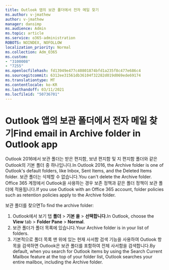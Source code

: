 ```yaml
---
title: Outlook 앱의 보관 폴더에서 전자 메일 찾기
ms.author: v-jmathew
author: v-jmathew
manager: dansimp
ms.audience: Admin
ms.topic: article
ms.service: o365-administration
ROBOTS: NOINDEX, NOFOLLOW
localization_priority: Normal
ms.collection: Adm_O365
ms.custom:
- "3100008"
- "7255"
ms.openlocfilehash: fd13949e477c40801874bfd1a235f8c477e686c4
ms.sourcegitcommit: 6312ee31561db36104f32282d019d069ede69174
ms.translationtype: MT
ms.contentlocale: ko-KR
ms.lasthandoff: 03/11/2021
ms.locfileid: "50736701"
---
```

# <a name="find-email-in-archive-folder-in-outlook-app"></a><span data-ttu-id="be612-102">Outlook 앱의 보관 폴더에서 전자 메일 찾기</span><span class="sxs-lookup"><span data-stu-id="be612-102">Find email in Archive folder in Outlook app</span></span>

<span data-ttu-id="be612-103">Outlook 2016에서 보관 폴더는 받은 편지함, 보낸 편지함 및 지 편지함 폴더와 같은 Outlook의 기본 폴더 중 하나입니다.</span><span class="sxs-lookup"><span data-stu-id="be612-103">In Outlook 2016, the Archive folder is one of Outlook's default folders, like Inbox, Sent Items, and the Deleted Items folder.</span></span> <span data-ttu-id="be612-104">보관 폴더는 삭제할 수 없습니다.</span><span class="sxs-lookup"><span data-stu-id="be612-104">You can't delete the Archive folder.</span></span> <span data-ttu-id="be612-105">Office 365 계정에서 Outlook을 사용하는 경우 보존 정책과 같은 폴더 정책이 보관 폴더에 적용됩니다.</span><span class="sxs-lookup"><span data-stu-id="be612-105">If you use Outlook with an Office 365 account, folder policies such as retention policies apply to the Archive folder.</span></span>

<span data-ttu-id="be612-106">보관 폴더를 찾으면</span><span class="sxs-lookup"><span data-stu-id="be612-106">To find the archive folder:</span></span>

1. <span data-ttu-id="be612-107">Outlook에서 보기 탭 **폴더** > **기본 을**  >  **선택합니다.**</span><span class="sxs-lookup"><span data-stu-id="be612-107">In Outlook, choose the **View** tab > **Folder Pane** > **Normal**.</span></span>
2. <span data-ttu-id="be612-108">보관 폴더가 폴더 목록에 있습니다.</span><span class="sxs-lookup"><span data-stu-id="be612-108">Your Archive folder is in your list of folders.</span></span>
3. <span data-ttu-id="be612-109">기본적으로 폴더 목록 맨 위에 있는 현재 사서함 검색 기능을 사용하여 Outlook 항목을 검색하면 Outlook은 보관 폴더를 포함하여 전체 사서함을 검색합니다.</span><span class="sxs-lookup"><span data-stu-id="be612-109">By default, when you search for Outlook items by using the Search Current Mailbox feature at the top of your folder list, Outlook searches your entire mailbox, including the Archive folder.</span></span>
